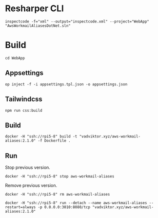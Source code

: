 # Resharper CLI

```shell
inspectcode -f="xml" --output="inspectcode.xml" --project="WebApp" "AwsWorkmailAliasesDotNet.sln"
```

# Build

```shell
cd WebApp
```

## Appsettings

```shell
op inject -f -i appsettings.tpl.json -o appsettings.json
```

## Tailwindcss

```shell
npm run css:build
````

## Build

```shell
docker -H "ssh://rpi5-8" build -t "vadviktor.xyz/aws-workmail-aliases:2.1.0" -f Dockerfile .
```

## Run

Stop previous version.

```shell
docker -H "ssh://rpi5-8" stop aws-workmail-aliases
```

Remove previous version.

```shell
docker -H "ssh://rpi5-8" rm aws-workmail-aliases
```

```shell
docker -H "ssh://rpi5-8" run --detach --name aws-workmail-aliases --restart=always -p 0.0.0.0:3010:8080/tcp "vadviktor.xyz/aws-workmail-aliases:2.1.0"
```
